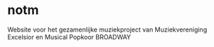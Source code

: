 # notm
Website voor het gezamenlijke muziekproject van Muziekvereniging Excelsior en Musical Popkoor BROADWAY
